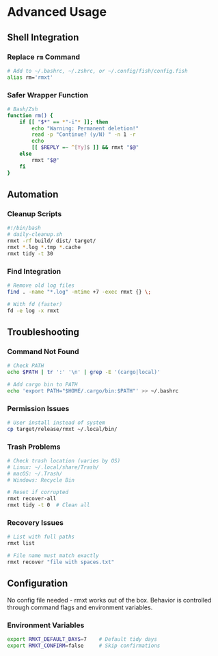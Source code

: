 # Advanced Usage

## Shell Integration

### Replace `rm` Command

```bash
# Add to ~/.bashrc, ~/.zshrc, or ~/.config/fish/config.fish
alias rm='rmxt'
```

### Safer Wrapper Function

```bash
# Bash/Zsh
function rm() {
    if [[ "$*" == *"-i"* ]]; then
        echo "Warning: Permanent deletion!"
        read -p "Continue? (y/N) " -n 1 -r
        echo
        [[ $REPLY =~ ^[Yy]$ ]] && rmxt "$@"
    else
        rmxt "$@"
    fi
}
```

## Automation

### Cleanup Scripts

```bash
#!/bin/bash
# daily-cleanup.sh
rmxt -rf build/ dist/ target/
rmxt *.log *.tmp *.cache
rmxt tidy -t 30
```

### Find Integration

```bash
# Remove old log files
find . -name "*.log" -mtime +7 -exec rmxt {} \;

# With fd (faster)
fd -e log -x rmxt
```

## Troubleshooting

### Command Not Found

```bash
# Check PATH
echo $PATH | tr ':' '\n' | grep -E '(cargo|local)'

# Add cargo bin to PATH
echo 'export PATH="$HOME/.cargo/bin:$PATH"' >> ~/.bashrc
```

### Permission Issues

```bash
# User install instead of system
cp target/release/rmxt ~/.local/bin/
```

### Trash Problems

```bash
# Check trash location (varies by OS)
# Linux: ~/.local/share/Trash/
# macOS: ~/.Trash/
# Windows: Recycle Bin

# Reset if corrupted
rmxt recover-all
rmxt tidy -t 0  # Clean all
```

### Recovery Issues

```bash
# List with full paths
rmxt list

# File name must match exactly
rmxt recover "file with spaces.txt"
```

## Configuration

No config file needed - rmxt works out of the box. Behavior is controlled through command flags and environment variables.

### Environment Variables

```bash
export RMXT_DEFAULT_DAYS=7    # Default tidy days
export RMXT_CONFIRM=false     # Skip confirmations
```